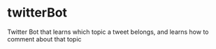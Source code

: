 # twitterBot
Twitter Bot that learns which topic a tweet belongs, and learns how to comment about that topic
